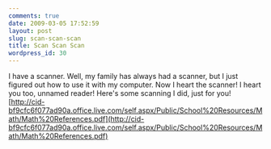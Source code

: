 ```yaml
---
comments: true
date: 2009-03-05 17:52:59
layout: post
slug: scan-scan-scan
title: Scan Scan Scan
wordpress_id: 30
---
```





I have a scanner. Well, my family has always had a scanner, but I just figured out how to use it with my computer. Now I heart the scanner! I heart you too, unnamed reader! Here's some scanning I did, just for you! [http://cid-bf9cfc6f077ad90a.office.live.com/self.aspx/Public/School%20Resources/Math/Math%20References.pdf](http://cid-bf9cfc6f077ad90a.office.live.com/self.aspx/Public/School%20Resources/Math/Math%20References.pdf)



